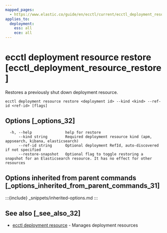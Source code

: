 ```yaml
---
mapped_pages:
  - https://www.elastic.co/guide/en/ecctl/current/ecctl_deployment_resource_restore.html
applies_to:
  deployment:
    ess: all
    ece: all
---
```


# ecctl deployment resource restore [ecctl_deployment_resource_restore]

Restores a previously shut down deployment resource.

```
ecctl deployment resource restore <deployment id> --kind <kind> --ref-id <ref-id> [flags]
```


## Options [_options_32]

```
  -h, --help               help for restore
      --kind string        Required deployment resource kind (apm, appsearch, kibana, elasticsearch)
      --ref-id string      Optional deployment RefId, auto-discovered if not specified
      --restore-snapshot   Optional flag to toggle restoring a snapshot for an Elasticsearch resource. It has no effect for other resources
```


## Options inherited from parent commands [_options_inherited_from_parent_commands_31]

:::{include} _snippets/inherited-options.md
:::


## See also [_see_also_32]

* [ecctl deployment resource](/reference/ecctl_deployment_resource.md)	 - Manages deployment resources

